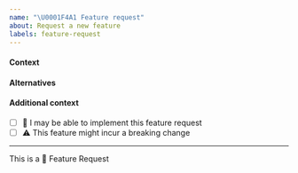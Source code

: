 ```yaml
---
name: "\U0001F4A1 Feature request"
about: Request a new feature
labels: feature-request
---
```

<!-- short description of the feature you are proposing: -->

#### Context
<!-- What are you trying to do and how would you want to do it differently? Is it something you currently cannot do?  -->

#### Alternatives

<!-- Can you achieve the same result doing it in an alternative way? Is the alternative considerable? -->


#### Additional context
<!--
e.g. Related issues, stacktraces, suggestions on how to fix,
links for us to have context, eg. associated pull-request, stackoverflow, gitter, etc

Add any other context or screenshots about the feature request here.
-->


* [ ] :wave: I may be able to implement this feature request
* [ ] :warning: This feature might incur a breaking change

---

This is a :rocket: Feature Request
